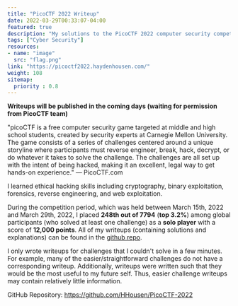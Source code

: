 ```yaml
---
title: "PicoCTF 2022 Writeup"
date: 2022-03-29T00:33:07-04:00
featured: true
description: "My solutions to the PicoCTF 2022 computer security competition. I scored 12,000 points (top 3.2%) during the competition as a solo player and placed 248th."
tags: ["Cyber Security"]
resources:
- name: "image"
  src: "flag.png"
link: "https://picoctf2022.haydenhousen.com/"
weight: 108
sitemap:
  priority : 0.8
---
```


**Writeups will be published in the coming days (waiting for permission from PicoCTF team)**

"picoCTF is a free computer security game targeted at middle and high school students, created by security experts at Carnegie Mellon University. The game consists of a series of challenges centered around a unique storyline where participants must reverse engineer, break, hack, decrypt, or do whatever it takes to solve the challenge. The challenges are all set up with the intent of being hacked, making it an excellent, legal way to get hands-on experience." — PicoCTF.com

I learned ethical hacking skills including cryptography, binary exploitation, forensics, reverse engineering, and web exploitation.

During the competition period, which was held between March 15th, 2022 and March 29th, 2022, I placed **248th out of 7794** (**top 3.2%**) among global participants (who solved at least one challenge) as a **solo player** with a score of **12,000 points**. All of my writeups (containing solutions and explanations) can be found in the [github repo](https://github.com/HHousen/PicoCTF-2022).

I only wrote writeups for challenges that I couldn't solve in a few minutes. For example, many of the easier/straightforward challenges do not have a corresponding writeup. Additionally, writeups were written such that they would be the most useful to my future self. Thus, easier challenge writeups may contain relatively little information.

GitHub Repository: <https://github.com/HHousen/PicoCTF-2022>
